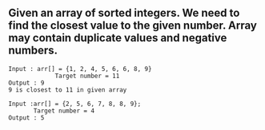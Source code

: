 ## Given an array of sorted integers. We need to find the closest value to the given number. Array may contain duplicate values and negative numbers.
```
Input : arr[] = {1, 2, 4, 5, 6, 6, 8, 9}
             Target number = 11
Output : 9
9 is closest to 11 in given array

Input :arr[] = {2, 5, 6, 7, 8, 8, 9}; 
       Target number = 4
Output : 5
```
